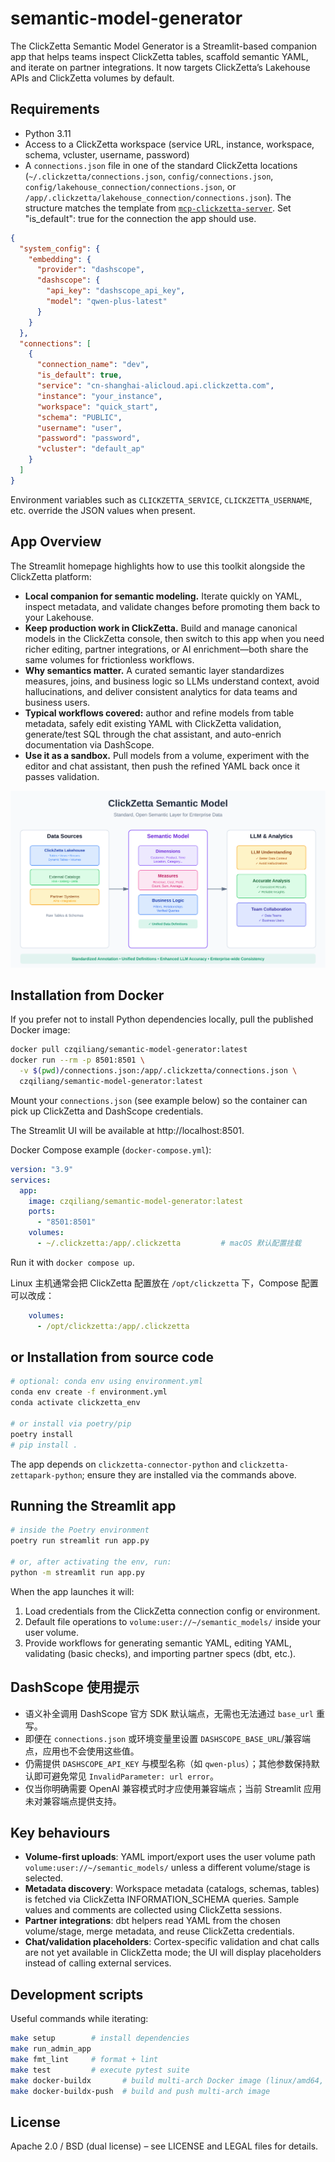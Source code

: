# semantic-model-generator

The ClickZetta Semantic Model Generator is a Streamlit-based companion app that helps teams inspect ClickZetta tables, scaffold semantic YAML, and iterate on partner integrations. It now targets ClickZetta’s Lakehouse APIs and ClickZetta volumes by default.

## Requirements

- Python 3.11
- Access to a ClickZetta workspace (service URL, instance, workspace, schema, vcluster, username, password)
- A `connections.json` file in one of the standard ClickZetta locations (`~/.clickzetta/connections.json`, `config/connections.json`, `config/lakehouse_connection/connections.json`, or `/app/.clickzetta/lakehouse_connection/connections.json`). The structure matches the template from [`mcp-clickzetta-server`](https://github.com/yunqiqiliang/mcp-clickzetta-server/blob/main/config/connections-template.json). Set "is_default": true for the connection the app should use.

```json
{
  "system_config": {
    "embedding": {
      "provider": "dashscope",
      "dashscope": {
        "api_key": "dashscope_api_key",
        "model": "qwen-plus-latest"
      }
    }
  },
  "connections": [
    {
      "connection_name": "dev",
      "is_default": true,
      "service": "cn-shanghai-alicloud.api.clickzetta.com",
      "instance": "your_instance",
      "workspace": "quick_start",
      "schema": "PUBLIC",
      "username": "user",
      "password": "password",
      "vcluster": "default_ap"
    }
  ]
}
```

Environment variables such as `CLICKZETTA_SERVICE`, `CLICKZETTA_USERNAME`, etc. override the JSON values when present.

## App Overview

The Streamlit homepage highlights how to use this toolkit alongside the ClickZetta platform:

- **Local companion for semantic modeling.** Iterate quickly on YAML, inspect metadata, and validate changes before promoting them back to your Lakehouse.
- **Keep production work in ClickZetta.** Build and manage canonical models in the ClickZetta console, then switch to this app when you need richer editing, partner integrations, or AI enrichment—both share the same volumes for frictionless workflows.
- **Why semantics matter.** A curated semantic layer standardizes measures, joins, and business logic so LLMs understand context, avoid hallucinations, and deliver consistent analytics for data teams and business users.
- **Typical workflows covered:** author and refine models from table metadata, safely edit existing YAML with ClickZetta validation, generate/test SQL through the chat assistant, and auto-enrich documentation via DashScope.
- **Use it as a sandbox.** Pull models from a volume, experiment with the editor and chat assistant, then push the refined YAML back once it passes validation.

![Semantic model generator architecture](images/semantic-model-overview.svg)

## Installation from Docker

If you prefer not to install Python dependencies locally, pull the published Docker image:

```bash
docker pull czqiliang/semantic-model-generator:latest
docker run --rm -p 8501:8501 \
  -v $(pwd)/connections.json:/app/.clickzetta/connections.json \
  czqiliang/semantic-model-generator:latest
```

Mount your `connections.json` (see example below) so the container can pick up ClickZetta and DashScope credentials.

The Streamlit UI will be available at http://localhost:8501.

Docker Compose example (`docker-compose.yml`):

```yaml
version: "3.9"
services:
  app:
    image: czqiliang/semantic-model-generator:latest
    ports:
      - "8501:8501"
    volumes:
      - ~/.clickzetta:/app/.clickzetta         # macOS 默认配置挂载
```

Run it with `docker compose up`.

Linux 主机通常会把 ClickZetta 配置放在 `/opt/clickzetta` 下，Compose 配置可以改成：

```yaml
    volumes:
      - /opt/clickzetta:/app/.clickzetta
```

## or Installation from source code

```bash
# optional: conda env using environment.yml
conda env create -f environment.yml
conda activate clickzetta_env

# or install via poetry/pip
poetry install
# pip install .
```

The app depends on `clickzetta-connector-python` and `clickzetta-zettapark-python`; ensure they are installed via the commands above.

## Running the Streamlit app

```bash
# inside the Poetry environment
poetry run streamlit run app.py

# or, after activating the env, run:
python -m streamlit run app.py
```

When the app launches it will:

1. Load credentials from the ClickZetta connection config or environment.
2. Default file operations to `volume:user://~/semantic_models/` inside your user volume.
3. Provide workflows for generating semantic YAML, editing YAML, validating (basic checks), and importing partner specs (dbt, etc.).

## DashScope 使用提示

- 语义补全调用 DashScope 官方 SDK 默认端点，无需也无法通过 `base_url` 重写。
- 即便在 `connections.json` 或环境变量里设置 `DASHSCOPE_BASE_URL`/兼容端点，应用也不会使用这些值。
- 仍需提供 `DASHSCOPE_API_KEY` 与模型名称（如 `qwen-plus`）；其他参数保持默认即可避免常见 `InvalidParameter: url error`。
- 仅当你明确需要 OpenAI 兼容模式时才应使用兼容端点；当前 Streamlit 应用未对兼容端点提供支持。

## Key behaviours

- **Volume-first uploads**: YAML import/export uses the user volume path `volume:user://~/semantic_models/` unless a different volume/stage is selected.
- **Metadata discovery**: Workspace metadata (catalogs, schemas, tables) is fetched via ClickZetta INFORMATION_SCHEMA queries. Sample values and comments are collected using ClickZetta sessions.
- **Partner integrations**: dbt helpers read YAML from the chosen volume/stage, merge metadata, and reuse ClickZetta credentials.
- **Chat/validation placeholders**: Cortex-specific validation and chat calls are not yet available in ClickZetta mode; the UI will display placeholders instead of calling external services.

## Development scripts

Useful commands while iterating:

```bash
make setup        # install dependencies
make run_admin_app
make fmt_lint     # format + lint
make test         # execute pytest suite
make docker-buildx       # build multi-arch Docker image (linux/amd64, linux/arm64)
make docker-buildx-push  # build and push multi-arch image
```

## License

Apache 2.0 / BSD (dual license) – see LICENSE and LEGAL files for details.
